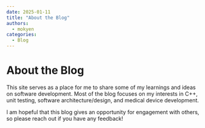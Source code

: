 ```yaml
---
date: 2025-01-11  
title: "About the Blog"
authors:
  - mokyen
categories:
  - Blog
---
```


# About the Blog

This site serves as a place for me to share some of my learnings and ideas on software development. Most of the blog focuses on my interests in C++, unit testing, software architecture/design, and medical device development.

I am hopeful that this blog gives an opportunity for engagement with others, so please reach out if you have any feedback!
